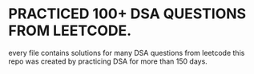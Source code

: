 # PRACTICED 100+ DSA QUESTIONS FROM LEETCODE.
every file contains solutions for many DSA questions from leetcode this repo was created by practicing DSA for more than 150 days.


